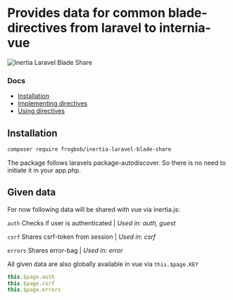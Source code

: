 # Provides data for common blade-directives from laravel to internia-vue

![Inertia Laravel Blade Share](http://api.devbar.ultrabold.de/github?text=Inertia.js%20Laravel%20Blade%20Share)

### Docs

* [Installation](#installation)
* [Implementing directives](#implementing-directives)
* [Using directives](#using-directives)

## Installation

~~~sh
composer require frogbob/inertia-laravel-blade-share
~~~

The package follows laravels package-autodiscover. So there is no need to initiate it in your app.php.

## Given data

For now following data will be shared with vue via inertia.js:

```auth``` Checks if user is authenticated | *Used in: auth, guest*

```csrf``` Shares csrf-token from session | *Used in: csrf*

```errors``` Shares error-bag | *Used in: error*

All given data are also globally available in vue via ```this.$page.KEY```

~~~js
this.$page.auth
this.$page.csrf
this.$page.errors
~~~
